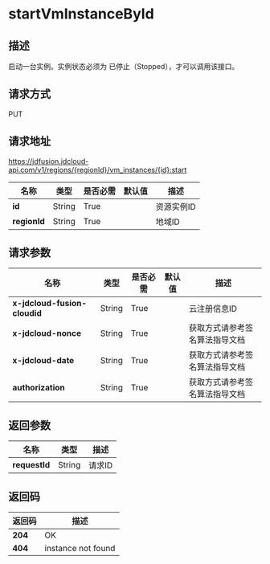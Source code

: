 # startVmInstanceById


## 描述
启动一台实例。实例状态必须为 已停止（Stopped），才可以调用该接口。

## 请求方式
PUT

## 请求地址
https://jdfusion.jdcloud-api.com/v1/regions/{regionId}/vm_instances/{id}:start

|名称|类型|是否必需|默认值|描述|
|---|---|---|---|---|
|**id**|String|True| |资源实例ID|
|**regionId**|String|True| |地域ID|

## 请求参数
|名称|类型|是否必需|默认值|描述|
|---|---|---|---|---|
|**x-jdcloud-fusion-cloudid**|String|True| |云注册信息ID|
|**x-jdcloud-nonce**|String|True| |获取方式请参考签名算法指导文档|
|**x-jdcloud-date**|String|True| |获取方式请参考签名算法指导文档|
|**authorization**|String|True| |获取方式请参考签名算法指导文档|


## 返回参数
|名称|类型|描述|
|---|---|---|
|**requestId**|String|请求ID|


## 返回码
|返回码|描述|
|---|---|
|**204**|OK|
|**404**|instance not found|
